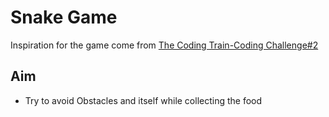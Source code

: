 
# Snake Game

Inspiration for the game come from [The Coding Train-Coding Challenge#2](https://www.youtube.com/watch?v=AaGK-fj-BAM&index=3&list=PLRqwX-V7Uu6ZiZxtDDRCi6uhfTH4FilpH)

## Aim
- Try to avoid Obstacles and itself while collecting the food
